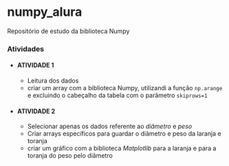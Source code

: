 # numpy_alura
Repositório de estudo da biblioteca Numpy

### Atividades

* #### ATIVIDADE 1
  - Leitura dos dados
  - criar um array com a biblioteca Numpy, utilizandi a função `np.arange` e excluindo o cabeçalho da tabela com o parâmetro `skiprows=1`
* #### ATIVIDADE 2
  - Selecionar apenas os dados referente ao *diâmetro* e *peso*
  - Criar arrays específicos para guardar o diâmetro e peso da laranja e toranja
  - criar um gráfico com a biblioteca *Matplotlib* para a laranja e para a toranja do peso pelo diâmetro
